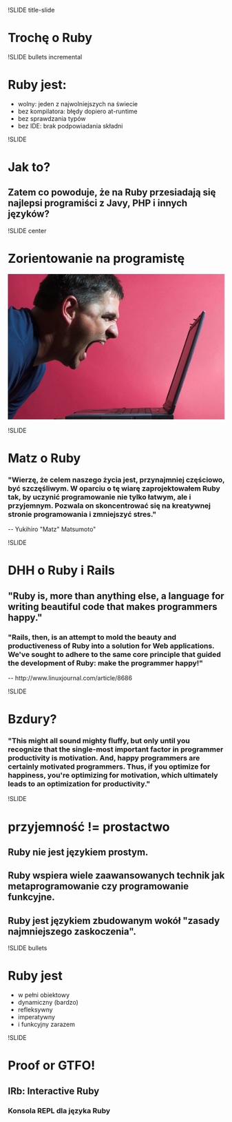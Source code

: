 !SLIDE title-slide

# Trochę o Ruby

!SLIDE bullets incremental

# Ruby jest:

* wolny: jeden z najwolniejszych na świecie
* bez kompilatora: błędy dopiero at-runtime                                                            
* bez sprawdzania typów
* bez IDE: brak podpowiadania składni

!SLIDE

# Jak to?

## Zatem co powoduje, że na Ruby przesiadają się najlepsi programiści z Javy, PHP i innych języków?

!SLIDE center

# Zorientowanie na programistę

![](angry_computer_guy_small.jpg)

!SLIDE

# Matz o Ruby

### "Wierzę, że celem naszego życia jest, przynajmniej częściowo, być szczęśliwym. W oparciu o tę wiarę zaprojektowałem Ruby tak, by uczynić programowanie nie tylko łatwym, ale i przyjemnym. Pozwala on skoncentrować się na kreatywnej stronie programowania i zmniejszyć stres."
<p class="footnote">-- Yukihiro "Matz" Matsumoto"</p>

!SLIDE

# DHH o Ruby i Rails

## "Ruby is, more than anything else, a language for writing beautiful code that makes programmers happy."

### "Rails, then, is an attempt to mold the beauty and productiveness of Ruby into a solution for Web applications. We've sought to adhere to the same core principle that guided the development of Ruby: make the programmer happy!"

<p class="footnote">-- http://www.linuxjournal.com/article/8686</p>

!SLIDE

# Bzdury?

### "This might all sound mighty fluffy, but only until you recognize that the single-most important factor in programmer productivity is motivation. And, happy programmers are certainly motivated programmers. Thus, if you optimize for happiness, you're optimizing for motivation, which ultimately leads to an optimization for productivity."


!SLIDE

# przyjemność != prostactwo

## Ruby nie jest językiem prostym.

## Ruby wspiera wiele zaawansowanych technik jak metaprogramowanie czy programowanie funkcyjne.

## Ruby jest językiem zbudowanym wokół "zasady najmniejszego zaskoczenia".


!SLIDE bullets

# Ruby jest

* w pełni obiektowy
* dynamiczny (bardzo)                                                            
* refleksywny
* imperatywny 
* i funkcyjny zarazem



!SLIDE

# Proof or GTFO!

## IRb: Interactive Ruby

### Konsola REPL dla języka Ruby

